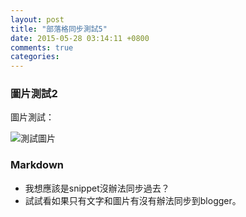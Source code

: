 ```yaml
---
layout: post
title: "部落格同步測試5"
date: 2015-05-28 03:14:11 +0800
comments: true
categories: 
---
```


### 圖片測試2

圖片測試：

![測試圖片](https://c2.staticflickr.com/4/3922/14440553019_53a80f10d5.jpg)


### Markdown

- 我想應該是snippet沒辦法同步過去？
- 試試看如果只有文字和圖片有沒有辦法同步到blogger。
